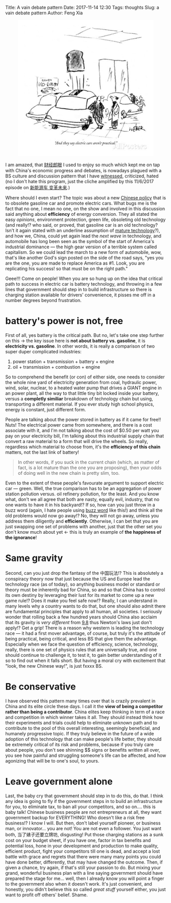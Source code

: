 Title: A vain debate pattern
Date: 2017-11-14 12:30
Tags: thoughts
Slug: a vain debate pattern
Author: Feng Xia

<figure class="col l6 m6 s12">
  <img src="/images/funny/electric%20car.jpg"/>
</figure>


I am amazed, that [财经郎眼][6] I used to enjoy so much which kept me
on tap with China's economic progress and debates, is nowadays plagued
with a BS culture and discussion pattern that I have [witnessed][1],
criticized, hated (no I don't hate this program, just the cliche
amplified by this 11/6/2017 episode on [新能源车 变革未来][6].)

[1]: {filename}/thoughts/irresponsible%20response.md
[6]: https://www.youtube.com/watch?v=VZo8niQdWnE

Where should I even start? The topic was about a
new [Chinese policy][2] that is to obsolete gasoline car and promote
electric cars. What bugs me is the fact that no one, I mean no one, on
the show and involved in this discussion said anything about
**efficiency** of energy conversion. They all stated the easy
_opinions_, environment protection, green life, obsoleting old
technology (and really!? who said, or proved, that gasoline car is an
old technology?  Isn't it again stated with an underline assumption
of [mature technology][3]?), and how we, China, could yet again lead
the _next wave_ in technology, and automobile has long been seen as
the symbol of the start of America's industrial dominance &mdash; the
high gear version of a terrible system called capitalism. So we could
lead the march to a new form of automobile, wow, that's like another
God's sign posted on the side of the road says, "yes you are the one,
you are made to replace America as #1. Look, you are replicating his
success! so that must be on the right path."

[2]: http://finance.sina.com.cn/chanjing/cyxw/2017-06-15/doc-ifyhfhrt4301817.shtml
[3]: {filename}/thoughts/tech%20maturity.md

Geee!!! Come on people! When you are so hung up on the idea that
critical path to success in electric car is battery technology, and
throwing in a few lines that government should step in to build
infrastructure so there is charging station available for drivers'
convenience, it pisses me off in a number degrees beyond frustration.

# battery's power is not, free

First of all, yes battery is the critical path. But no, let's take one
step further on this &rarr; the key issue here is **not about battery
vs. gasoline**, it is **electricity vs. gasoline**. In other words,
it is really a comparison of two super duper complicated industries:

1. power station + transmission + battery + engine
2. oil + transmission + combustion + engine

So to comprehend the benefit (or con) of either side, one needs to
consider the whole nine yard of electricity generation from coal,
hydraulic power, wind, solar, nuclear, to a heated water pump that
drives a GIANT engine in an power plant, all the way to that little
tiny bit locked inside your battery, versus a **completly similiar**
breakdown of technology chain but using, transporting a different
material. If you ever study high school physics, energy is constant,
just different form.

People are talking about the power stored in battery as if it came for
free!! Nuts! The electrical power came from somewhere, and there is a
cost associate with it, and I'm not talking about the cost of $0.50
per watt you pay on your electricity bill, I'm talking about this
industrial supply chain that convert a raw material to a form that
will drive the wheels. So really, regardless which material to choose
from, it's the **efficiency of this chain** matters, not the last link
of battery!

> In other words, if you suck in the current chain (which, as matter
> of fact, is a lot mature than the one you are proposing), then your
> odds of doing well in the new chain is pretty slim, too.

Even to the extent of these people's favourate argument to support
electric car &mdash; green. Well, the true comparison has to be an
aggregation of power station pollution versus. oil refinery pollution,
for the least. And you know what, don't we all agree that both are
nasty, equally evil, industry, that no one wants to have it in his
backyard!? If so, how can you just throw in a buzz word (again, I hate
people using [buzz word][4] like this!) and think all the old problems
would now go away!? No, they will not go away, unless you address them
diligently and **efficiently**. Otherwise, I can bet that you are just
swapping one set of problems with another, just that the other set you
don't know much about yet &larr; this is truly an example of **the
happiness of the ignorance**!

[4]: {filename}/thoughts/sharing%20economy.md

# Same gravity

Second, can you just drop the fantasy of the 中国玩法!? This is
absolutely a conspiracy theory now that just because the US and Europe
lead the technology race (as of today), so anything business model or
standard or theory must be inherently bad for China, so and so that
China has to control its own destiny by leveraging their lust for its
market to come up a new game rule!? Does it make you feel safe now!?
Really, I can understand in many levels why a country wants to do
that, but one should also admit there are fundamental principles that
apply to all human, all societies. I seriously wonder that rolling
back a few hundred years should China also acclaim that its gravity is
_very different_ from [9.8][5] thus Newton's laws just don't apply!?
Get a grip! There is a reason why western is leading the technology
race &mdash; it had a first mover advantage, of course, but truly it's
the attitude of being practical, being critical, and less BS that give
them the advantage. Especially when we face the question of
efficiency, science, technology, really, there is one set of physics
rules that are universally true, and one should continue to challenge
it, to test it, to gain better understanding of it so to find out when
it falls short. But having a moral cry with excitement that "look, the
new Chinese way!", is just fxxxx BS.

[5]: https://en.wikipedia.org/wiki/Gravity_of_Earth

# Be conservative

I have observed this pattern many times over that is crazily prevalent
in China and its elite circle these days. I call it the **view of
being a competitor rather than being a contributor**. China elites
keep thinking in term of a race and competition in which winner takes
it all. They should instead think how their experiments and trials
could help to eliminate unknown path and to contribute to the pool of
this overall interesting, seemingly beneficial, and humanely
progressive topic. If they truly believe in the future of a wide
adoption of this technology that can make people's life better, they
should be extremely critical of its risk and problems, because if you
truly care about people, you don't see shinning $$ signs or benefits
written all over, you see how painful and struggling someone's life
can be affected, and how agonizing that will be to one's soul, to
yours.

# Leave government alone

Last, the baby cry that government should step in to do this, do
that. I think any idea is going to fly if the government steps in to
build an infrastructure for you, to eliminate tax, to ban all your
competitors, and so on.... this is baby talk! Chinese business people
are not entrepreneurs at all, they want government backup for
EVERYTHING! Who doesn't like a risk free business!? I know I will. But
then, don't label yourself pioneer, or business man, or
innovator... you are not! You are not even a follower. You just want
both, 当了婊子还要立牌坊, disgusting! Put those charging stations as a
sunk cost on your budget sheet, if you have one, factor in tax
benefits and potential loss, hone in your development and production
to make quality, efficient product, fight your competitors till one is
dead, and accept a lost battle with grace and regrets that there were
many many points you could have done better, differently, that may
have changed the outcome. Then, if given a chance, try again, if
that's still your passion to do. But mixing your grand, wonderful
business plan with a line saying government should have prepared the
stage for me... well, then I already know you will point a finger to
the government also when it doesn't work. It's just convenient, and
honestly, you didn't believe this so called _great stuff_ yourself
either, you just want to profit off others' belief. Shame.


